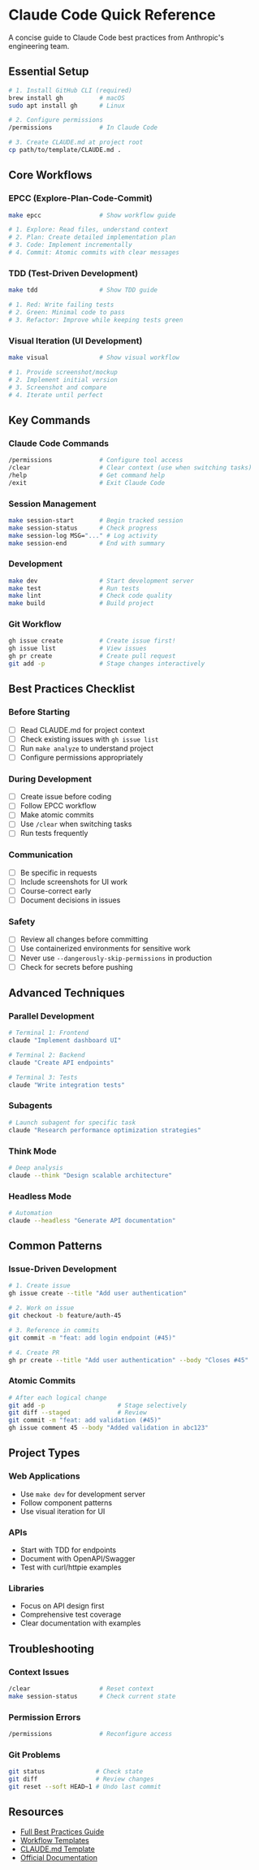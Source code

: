 # Claude Code Quick Reference

A concise guide to Claude Code best practices from Anthropic's engineering team.

## Essential Setup

```bash
# 1. Install GitHub CLI (required)
brew install gh          # macOS
sudo apt install gh      # Linux

# 2. Configure permissions
/permissions             # In Claude Code

# 3. Create CLAUDE.md at project root
cp path/to/template/CLAUDE.md .
```

## Core Workflows

### EPCC (Explore-Plan-Code-Commit)
```bash
make epcc                # Show workflow guide

# 1. Explore: Read files, understand context
# 2. Plan: Create detailed implementation plan
# 3. Code: Implement incrementally
# 4. Commit: Atomic commits with clear messages
```

### TDD (Test-Driven Development)
```bash
make tdd                 # Show TDD guide

# 1. Red: Write failing tests
# 2. Green: Minimal code to pass
# 3. Refactor: Improve while keeping tests green
```

### Visual Iteration (UI Development)
```bash
make visual              # Show visual workflow

# 1. Provide screenshot/mockup
# 2. Implement initial version
# 3. Screenshot and compare
# 4. Iterate until perfect
```

## Key Commands

### Claude Code Commands
```bash
/permissions             # Configure tool access
/clear                   # Clear context (use when switching tasks)
/help                    # Get command help
/exit                    # Exit Claude Code
```

### Session Management
```bash
make session-start       # Begin tracked session
make session-status      # Check progress
make session-log MSG="..." # Log activity
make session-end         # End with summary
```

### Development
```bash
make dev                 # Start development server
make test                # Run tests
make lint                # Check code quality
make build               # Build project
```

### Git Workflow
```bash
gh issue create          # Create issue first!
gh issue list            # View issues
gh pr create             # Create pull request
git add -p               # Stage changes interactively
```

## Best Practices Checklist

### Before Starting
- [ ] Read CLAUDE.md for project context
- [ ] Check existing issues with `gh issue list`
- [ ] Run `make analyze` to understand project
- [ ] Configure permissions appropriately

### During Development
- [ ] Create issue before coding
- [ ] Follow EPCC workflow
- [ ] Make atomic commits
- [ ] Use `/clear` when switching tasks
- [ ] Run tests frequently

### Communication
- [ ] Be specific in requests
- [ ] Include screenshots for UI work
- [ ] Course-correct early
- [ ] Document decisions in issues

### Safety
- [ ] Review all changes before committing
- [ ] Use containerized environments for sensitive work
- [ ] Never use `--dangerously-skip-permissions` in production
- [ ] Check for secrets before pushing

## Advanced Techniques

### Parallel Development
```bash
# Terminal 1: Frontend
claude "Implement dashboard UI"

# Terminal 2: Backend
claude "Create API endpoints"

# Terminal 3: Tests
claude "Write integration tests"
```

### Subagents
```bash
# Launch subagent for specific task
claude "Research performance optimization strategies"
```

### Think Mode
```bash
# Deep analysis
claude --think "Design scalable architecture"
```

### Headless Mode
```bash
# Automation
claude --headless "Generate API documentation"
```

## Common Patterns

### Issue-Driven Development
```bash
# 1. Create issue
gh issue create --title "Add user authentication"

# 2. Work on issue
git checkout -b feature/auth-45

# 3. Reference in commits
git commit -m "feat: add login endpoint (#45)"

# 4. Create PR
gh pr create --title "Add user authentication" --body "Closes #45"
```

### Atomic Commits
```bash
# After each logical change
git add -p                    # Stage selectively
git diff --staged             # Review
git commit -m "feat: add validation (#45)"
gh issue comment 45 --body "Added validation in abc123"
```

## Project Types

### Web Applications
- Use `make dev` for development server
- Follow component patterns
- Use visual iteration for UI

### APIs
- Start with TDD for endpoints
- Document with OpenAPI/Swagger
- Test with curl/httpie examples

### Libraries
- Focus on API design first
- Comprehensive test coverage
- Clear documentation with examples

## Troubleshooting

### Context Issues
```bash
/clear                   # Reset context
make session-status      # Check current state
```

### Permission Errors
```bash
/permissions             # Reconfigure access
```

### Git Problems
```bash
git status              # Check state
git diff                # Review changes
git reset --soft HEAD~1 # Undo last commit
```

## Resources

- [Full Best Practices Guide](./claude-code-best-practices.md)
- [Workflow Templates](../templates/workflows/)
- [CLAUDE.md Template](../templates/CLAUDE-enhanced.md)
- [Official Documentation](https://docs.anthropic.com/claude-code)